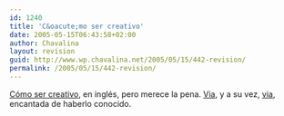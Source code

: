 ```yaml
---
id: 1240
title: 'C&oacute;mo ser creativo'
date: 2005-05-15T06:43:58+02:00
author: Chavalina
layout: revision
guid: http://www.wp.chavalina.net/2005/05/15/442-revision/
permalink: /2005/05/15/442-revision/
---
```

<a href="http://www.gapingvoid.com/Moveable_Type/archives/000876.html" target="_blank">C&oacute;mo ser creativo</a>, en ingl&eacute;s, pero merece la pena. <a href="http://tintachina.com/archivo/que_me_devuelvan_mis_tizas.php" target="_blank">Via</a>, y a su vez, <a href="http://earful.bitako.com/" target="_blank">via</a>, encantada de haberlo conocido.